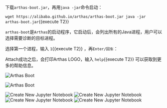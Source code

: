 



下载`arthas-boot.jar`，再用`java -jar`命令启动：

`wget https://alibaba.github.io/arthas/arthas-boot.jar
java -jar arthas-boot.jar`{{execute T2}}

`arthas-boot`是`Arthas`的启动程序，它启动后，会列出所有的Java进程，用户可以选择需要诊断的目标进程。

选择第一个进程，输入 `1`{{execute T2}} ，再`Enter/回车`：

Attach成功之后，会打印Arthas LOGO，输入 `help`{{execute T2}} 可以获取到更多的帮助信息。

![Arthas Boot](/katacoda-scenarios/scenarios/arthas-tutorials/assets/arthas-boot.png)

![Arthas Boot](/hengyunabc/scenarios/arthas-tutorials/assets/arthas-boot.png)


<img src="/kubeflow/scenarios/deploying-kubeflow/assets/jupyterhub-create-notebook.png" alt="Create New Jupyter Notebook">


<img src="/katacoda-scenarios/scenarios/arthas-tutorials/assets/arthas-boot.png" alt="Create New Jupyter Notebook">


<img src="hengyunabc/scenarios/arthas-tutorials/assets/arthas-boot.png" alt="Create New Jupyter Notebook">

<img src="/hengyunabc/scenarios/arthas-tutorials/assets/arthas-boot.png" alt="Create New Jupyter Notebook">